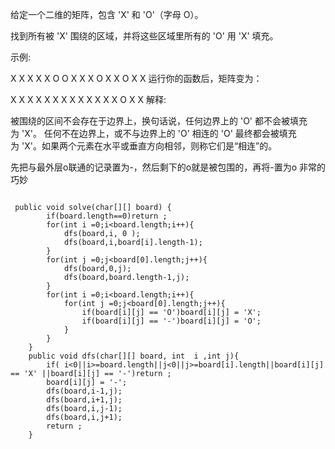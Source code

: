 给定一个二维的矩阵，包含 'X' 和 'O'（字母 O）。

找到所有被 'X' 围绕的区域，并将这些区域里所有的 'O' 用 'X' 填充。

示例:

X X X X
X O O X
X X O X
X O X X
运行你的函数后，矩阵变为：

X X X X
X X X X
X X X X
X O X X
解释:

被围绕的区间不会存在于边界上，换句话说，任何边界上的 'O' 都不会被填充为 'X'。 任何不在边界上，或不与边界上的 'O' 相连的 'O' 最终都会被填充为 'X'。如果两个元素在水平或垂直方向相邻，则称它们是“相连”的。

先把与最外层o联通的记录置为-，然后剩下的o就是被包围的，再将-置为o 非常的巧妙
```

 public void solve(char[][] board) {
        if(board.length==0)return ;
        for(int i =0;i<board.length;i++){
            dfs(board,i, 0 );
            dfs(board,i,board[i].length-1);
        }
        for(int j =0;j<board[0].length;j++){
            dfs(board,0,j);
            dfs(board,board.length-1,j);
        }
        for(int i =0;i<board.length;i++){
            for(int j =0;j<board[0].length;j++){
                if(board[i][j] == 'O')board[i][j] = 'X';
                if(board[i][j] == '-')board[i][j] = 'O';
            }
        }
    }
    public void dfs(char[][] board, int  i ,int j){
        if( i<0||i>=board.length||j<0||j>=board[i].length||board[i][j] == 'X' ||board[i][j] == '-')return ;
        board[i][j] = '-';
        dfs(board,i-1,j);
        dfs(board,i+1,j);
        dfs(board,i,j-1);
        dfs(board,i,j+1);
        return ;
    }
```
